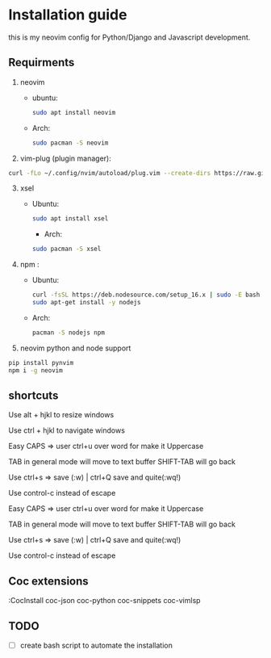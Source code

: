 
# Installation guide
this is my neovim config for Python/Django and Javascript development.
## Requirments
1. neovim
    - ubuntu:
        ```bash 
        sudo apt install neovim
        ```
    - Arch:
        ```bash 
        sudo pacman -S neovim
        ```
    
2. vim-plug (plugin manager):
 ```bash 
curl -fLo ~/.config/nvim/autoload/plug.vim --create-dirs https://raw.githubusercontent.com/junegunn/vim-plug/master/plug.vim
```
3. xsel
    - Ubuntu:
        ```bash
        sudo apt install xsel
        ```
            
      - Arch:
      ```bash
      sudo pacman -S xsel
      ```
4. npm :
      - Ubuntu:
        ```bash
        curl -fsSL https://deb.nodesource.com/setup_16.x | sudo -E bash -
        sudo apt-get install -y nodejs
        ```
      - Arch:
        ```bash
        pacman -S nodejs npm
        ```
 
5. neovim python and node support
```bash
pip install pynvim
npm i -g neovim
```

## shortcuts
Use alt + hjkl to resize windows

Use ctrl + hjkl to navigate windows

Easy CAPS => user ctrl+u over word for make it Uppercase

TAB in general mode will move to text buffer SHIFT-TAB will go back

Use ctrl+s => save (:w) | ctrl+Q save and quite(:wq!)

Use control-c instead of escape

Easy CAPS => user ctrl+u over word for make it Uppercase

TAB in general mode will move to text buffer SHIFT-TAB will go back

Use ctrl+s => save (:w) | ctrl+Q save and quite(:wq!)

Use control-c instead of escape

## Coc extensions
:CocInstall coc-json coc-python coc-snippets coc-vimlsp 

## TODO
- [  ] create bash script to automate the installation
